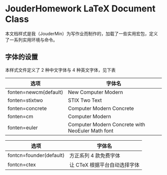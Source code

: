 # JouderHomework LaTeX Document Class

本文档样式是我（JouderMin）为写作业而制作的，加载了一些实用宏包，定义了一系列实用环境与命令。

## 字体的设置

本样式文件定义了 2 种中文字体与 4 种英文字体，见下表

| 选项 | 字体名 |
|----|----|
| fonten=newcm(default) | New Computer Modern |
| fonten=stixtwo | STIX Two Text |
| fonten=concrete | Computer Modern Concrete |
| fonten=cm | Computer Modern |
| fonten=euler | Computer Modern Concrete with NeoEuler Math font |

| 选项 | 字体名 |
|----|----|
| fontcn=founder(default) | 方正系列 4 款免费字体 |
| fontcn=ctex | 让 CTeX 根据平台自动选择字体 |
